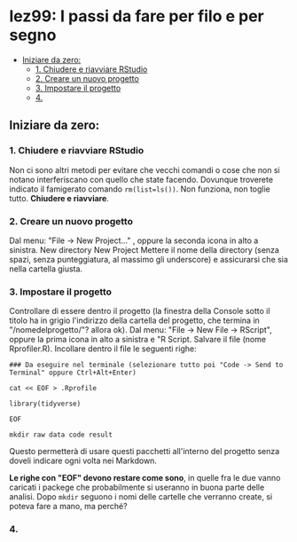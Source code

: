 lez99: I passi da fare per filo e per segno
================

-   [Iniziare da zero:](#iniziare-da-zero)
    -   [1. Chiudere e riavviare RStudio](#chiudere-e-riavviare-rstudio)
    -   [2. Creare un nuovo progetto](#creare-un-nuovo-progetto)
    -   [3. Impostare il progetto](#impostare-il-progetto)
    -   [4.](#section)

Iniziare da zero:
-----------------

### 1. Chiudere e riavviare RStudio

Non ci sono altri metodi per evitare che vecchi comandi o cose che non si notano interferiscano con quello che state facendo. Dovunque troverete indicato il famigerato comando `rm(list=ls())`. Non funziona, non toglie tutto. **Chiudere e riavviare**.

### 2. Creare un nuovo progetto

Dal menu: "File -&gt; New Project..." , oppure la seconda icona in alto a sinistra.
New directory
New Project
Mettere il nome della directory (senza spazi, senza punteggiatura, al massimo gli underscore) e assicurarsi che sia nella cartella giusta.

### 3. Impostare il progetto

Controllare di essere dentro il progetto (la finestra della Console sotto il titolo ha in grigio l'indirizzo della cartella del progetto, che termina in "/nomedelprogetto/"? allora ok).
Dal menu: "File -&gt; New File -&gt; RScript", oppure la prima icona in alto a sinistra e "R Script.
Salvare il file (nome Rprofiler.R).
Incollare dentro il file le seguenti righe:

    ### Da eseguire nel terminale (selezionare tutto poi "Code -> Send to Terminal" oppure Ctrl+Alt+Enter)

    cat << EOF > .Rprofile

    library(tidyverse)

    EOF

    mkdir raw data code result

Questo permetterà di usare questi pacchetti all'interno del progetto senza doveli indicare ogni volta nei Markdown.

**Le righe con "EOF" devono restare come sono**, in quelle fra le due vanno caricati i packege che probabilmente si useranno in buona parte delle analisi. Dopo `mkdir` seguono i nomi delle cartelle che verranno create, si poteva fare a mano, ma perché?

### 4.
